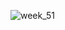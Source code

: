 ![week_51](https://github.com/christopher-reed/tidytuesday/blob/master/2020/week_51/Burgernomics.jpg)
